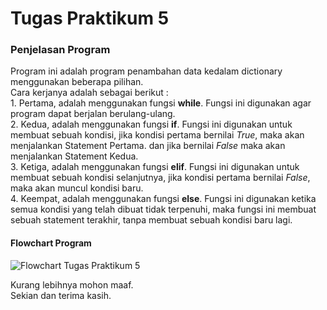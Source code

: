<h1> Tugas Praktikum 5 </h1>
<h3> Penjelasan Program </h3>
  <p> Program ini adalah program penambahan data kedalam dictionary menggunakan beberapa pilihan.</br>
  Cara kerjanya adalah sebagai berikut :</br>
  1. Pertama, adalah menggunakan fungsi <b>while</b>. Fungsi ini digunakan agar program dapat berjalan berulang-ulang.</br>
  2. Kedua, adalah menggunakan fungsi <b>if</b>. Fungsi ini digunakan untuk membuat sebuah kondisi, jika kondisi pertama bernilai <em>True</em>, maka akan menjalankan Statement Pertama. dan jika bernilai <em>False</em> maka akan menjalankan Statement Kedua.</br>
  3. Ketiga, adalah menggunakan fungsi <b>elif</b>. Fungsi ini digunakan untuk membuat sebuah kondisi selanjutnya, jika kondisi pertama bernilai <em>False</em>, maka akan muncul kondisi baru.</br>
  4. Keempat, adalah menggunakan fungsi <b>else</b>. Fungsi ini digunakan ketika semua kondisi yang telah dibuat tidak terpenuhi, maka fungsi ini membuat sebuah statement terakhir, tanpa membuat sebuah kondisi baru lagi.</br>
<h4> Flowchart Program </h4>
  
![Flowchart Tugas Praktikum 5](https://user-images.githubusercontent.com/24362384/71142742-e13cbd80-224a-11ea-8bca-703b255dc706.jpg)

  <p> Kurang lebihnya mohon maaf. </br>
  Sekian dan terima kasih. </p>
